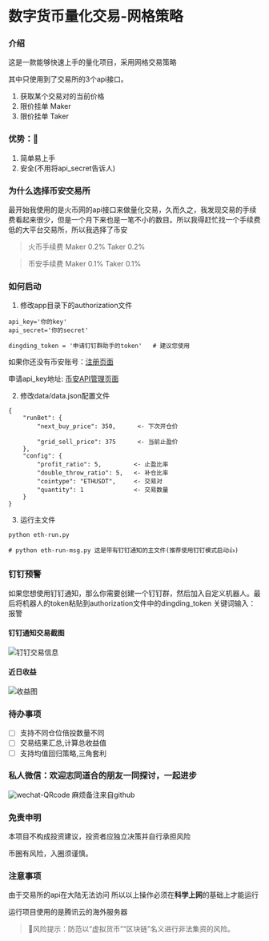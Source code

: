 # 数字货币量化交易-网格策略

### 介绍
这是一款能够快速上手的量化项目，采用网格交易策略

其中只使用到了交易所的3个api接口。
1. 获取某个交易对的当前价格
2. 限价挂单 Maker
3. 限价挂单 Taker

### 优势：🎉
1. 简单易上手
2. 安全(不用将api_secret告诉人)

### 为什么选择币安交易所
最开始我使用的是火币网的api接口来做量化交易，久而久之，我发现交易的手续费看起来很少，但是一个月下来也是一笔不小的数目。所以我得赶忙找一个手续费低的大平台交易所，所以我选择了币安
> 火币手续费 Maker 0.2% Taker 0.2%

> 币安手续费 Maker 0.1% Taker 0.1%

### 如何启动

1. 修改app目录下的authorization文件

```
api_key='你的key'
api_secret='你的secret'

dingding_token = '申请钉钉群助手的token'   # 建议您使用
```

如果你还没有币安账号：[注册页面](https://www.binance.com/cn/register?ref=50178251)

申请api_key地址: [币安API管理页面](https://www.binance.com/cn/usercenter/settings/api-management)

2. 修改data/data.json配置文件
```
{
    "runBet": {
        "next_buy_price": 350,      <- 下次开仓价
         
        "grid_sell_price": 375      <- 当前止盈价
    },
    "config": {
        "profit_ratio": 5,         <- 止盈比率
        "double_throw_ratio": 5,   <- 补仓比率
        "cointype": "ETHUSDT",     <- 交易对
        "quantity": 1              <- 交易数量
    }
}
```
3. 运行主文件
```
python eth-run.py

# python eth-run-msg.py 这是带有钉钉通知的主文件(推荐使用钉钉模式启动👍)
```

### 钉钉预警

如果您想使用钉钉通知，那么你需要创建一个钉钉群，然后加入自定义机器人。最后将机器人的token粘贴到authorization文件中的dingding_token
关键词输入：报警

#### 钉钉通知交易截图

![钉钉交易信息](https://s1.ax1x.com/2020/10/10/0ytKdH.md.jpg)
#### 近日收益
![收益图](https://s1.ax1x.com/2020/10/10/0ya4Yj.md.png)

### 待办事项
- [ ] 支持不同仓位倍投数量不同
- [ ] 交易结果汇总,计算总收益值
- [ ] 支持均值回归策略,三角套利

### 私人微信：欢迎志同道合的朋友一同探讨，一起进步
![wechat-QRcode](https://s3.ax1x.com/2020/11/14/DPSYss.jpg)
麻烦备注来自github
### 免责申明
本项目不构成投资建议，投资者应独立决策并自行承担风险

币圈有风险，入圈须谨慎。
### 注意事项
由于交易所的api在大陆无法访问
所以以上操作必须在**科学上网**的基础上才能运行

运行项目使用的是腾讯云的海外服务器

> 🚫风险提示：防范以“虚拟货币”“区块链”名义进行非法集资的风险。
